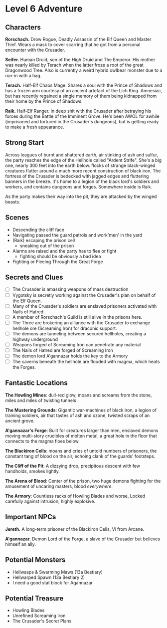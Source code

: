 # Level 6 Adventure
## Characters  
  
**Rorschach.** Drow Rogue, Deadly Assassin of the Elf Queen and Master Thief.  Wears a mask to cover scarring that he got from a personal encounter with the Crusader.
  
**Seifer.** Human Druid, son of the High Druid and The Emperor.  His mother was nearly killed by Terach when the latter froze a root of the great Dragonwood Tree.  Also is currently a weird hybrid owlbear monster due to a run-in with a hag.
  
**Terach.** Half-Elf Chaos Mage.  Shares a soul with the Prince of Shadows and has a frozen arm courtesy of an ancient artefact of the Lich King.  Amnesiac, but has recently regained a single memory of them being kidnapped from their home by the Prince of Shadows.  
  
**Raik.** Half-Elf Ranger.  In deep shit with the Crusader after betraying his forces during the Battle of the Imminent Grove.  He's been AWOL for awhile (imprisoned and tortured in the Crusader's dungeons), but is getting ready to make a fresh appearance.
  
## Strong Start  
  
Across leagues of burnt and shattered earth, air stinking of ash and sulfur, the party reaches the edge of the Hellhole called "Ardent Strife".  She's a big one, nearly 300 feet into the earth below.  flocks of strange black-winged creatures flutter around a much more recent construction of black iron.  The fortress of the Crusader is bedecked with jagged edges and fluttering banners in the breeze.  It's home to a legion of the black lord's soldiers and workers, and contains dungeons and forges.  Somewhere inside is Raik.

As the party makes their way into the pit, they are attacked by the winged beasts.
  
## Scenes  
  
* Descending the cliff face
*  Navigating passed the guard patrols and work'men' in the yard
*  (Raik) escaping the prison cell
	*  sneaking out of the prison
*  Alarms are raised and the party has to flee or fight
	* fighting should be obviously a bad idea
* Fighting or Fleeing Through the Great Forge
  
## Secrets and Clues  
  
* [ ] The Crusader is amassing weapons of mass destruction  
* [ ] Vygotsky is secretly working against the Crusader's plan on behalf of the Elf Queen.
* [ ] Many of the Crusader's soldiers are enslaved prisoners activated with Nails of Hatred.
* [ ] A member of Rorschach's Guild is still alive in the prisons here.
* [ ] The Three are brokering an alliance with the Crusader to exchange hellhole ore (Screaming Iron) for draconic support.
* [ ] The demons are tunneling between secured hellholes, creating a highway underground
* [ ] Weapons forged of Screaming Iron can penetrate any material
* [ ] The Nails of Hatred are forged of Screaming Iron
* [ ] The demon lord A'gannazar holds the key to the Armory
* [ ] The caverns beneath the hellhole are flooded with magma, which heats the Forges.
  
## Fantastic Locations  
  
**The Howling Mines**: dull-red glow, moans and screams from the stone, miles and miles of twisting tunnels  
  
**The Mustering Grounds**: Gigantic war-machines of black iron, a legion of training soldiers, air that tastes of ash and ozone, twisted scraps of an ancient grove.
  
**A'gannazar's Forge**: Built for creatures larger than men, enslaved demons moving multi-story crucibles of molten metal, a great hole in the floor that connects to the magma floes below.
  
**The Blackiron Cells**: moans and cries of untold numbers of prisoners, the constant tang of blood on the air, echoing clank of the guards' footsteps.  

**The Cliff of the Pit**: A dizzying drop, precipitous descent with few handholds, smokes lightly.

**The Arena of Blood**: Center of the prison, two huge demons fighting for the amusement of uncaring masters, blood *everywhere*.

**The Armory**: Countless racks of Howling Blades and worse, Locked carefully against intrusion, highly explosive.

## Important NPCs  
  
**Jereth.** A long-term prisoner of the Blackiron Cells, Vi from Arcane.  
  
**A'gannazar.** Demon Lord of the Forge, a slave of the Crusader but believes himself an ally.  
  
## Potential Monsters  
  
* Hellwasps & Swarming Maws (13a Bestiary)  
*  Hellwarped Spawn (13a Bestiary 2)
*  I need a good stat block for Agannazar

## Potential Treasure  
  
* Howling Blades
*  Unrefined Screaming Iron
*  The Crusader's Secret Plans